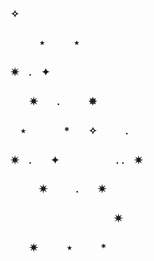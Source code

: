 ### ✧
### ㅤㅤㅤ⋆ㅤㅤㅤ⋆
### ✷ㅤ.ㅤ✦
### ㅤㅤ✷ㅤㅤ.ㅤㅤㅤ✵
### ㅤ⋆ㅤㅤㅤㅤ*ㅤㅤ✧ㅤㅤㅤ. 
### ✷ㅤ.ㅤㅤ✦ㅤㅤㅤㅤㅤㅤ. .ㅤ✷
### ㅤㅤㅤ✷ㅤㅤㅤ.ㅤㅤ✷
### ㅤㅤㅤㅤㅤㅤㅤㅤㅤㅤㅤ✷
### ㅤㅤ✷ㅤㅤㅤ⋆ㅤㅤㅤ*
